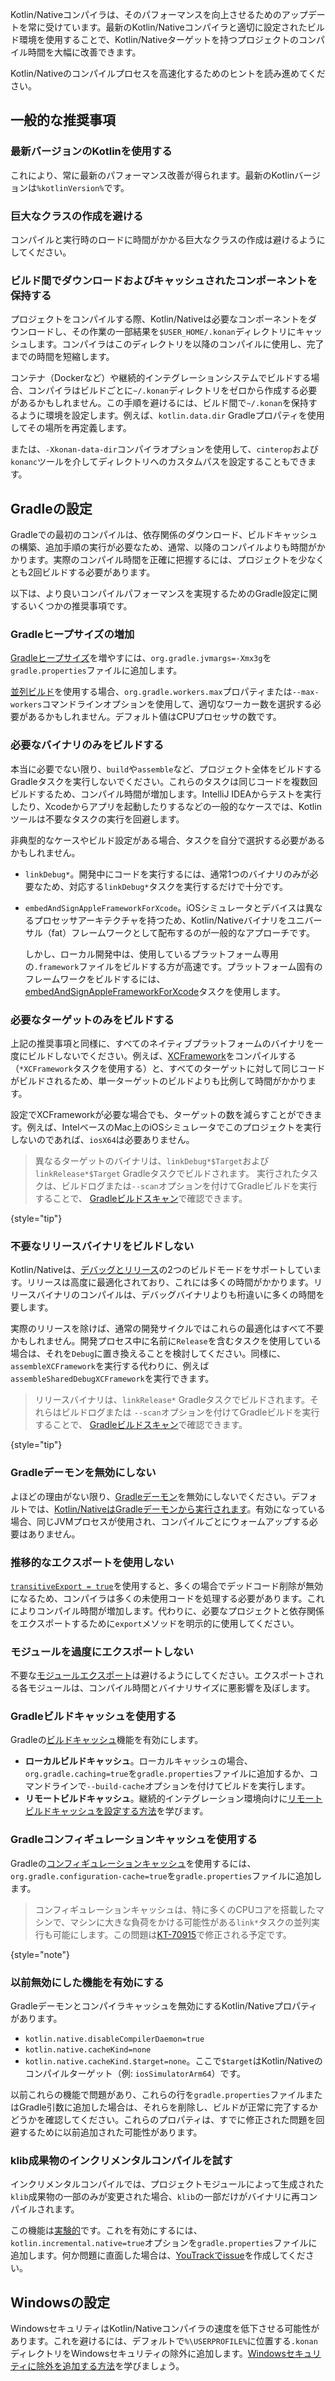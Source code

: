[//]: # (title: コンパイル時間を改善するためのヒント)

<show-structure depth="1"/>

Kotlin/Nativeコンパイラは、そのパフォーマンスを向上させるためのアップデートを常に受けています。最新のKotlin/Nativeコンパイラと適切に設定されたビルド環境を使用することで、Kotlin/Nativeターゲットを持つプロジェクトのコンパイル時間を大幅に改善できます。

Kotlin/Nativeのコンパイルプロセスを高速化するためのヒントを読み進めてください。

## 一般的な推奨事項

### 最新バージョンのKotlinを使用する

これにより、常に最新のパフォーマンス改善が得られます。最新のKotlinバージョンは`%kotlinVersion%`です。

### 巨大なクラスの作成を避ける

コンパイルと実行時のロードに時間がかかる巨大なクラスの作成は避けるようにしてください。

### ビルド間でダウンロードおよびキャッシュされたコンポーネントを保持する

プロジェクトをコンパイルする際、Kotlin/Nativeは必要なコンポーネントをダウンロードし、その作業の一部結果を`$USER_HOME/.konan`ディレクトリにキャッシュします。コンパイラはこのディレクトリを以降のコンパイルに使用し、完了までの時間を短縮します。

コンテナ（Dockerなど）や継続的インテグレーションシステムでビルドする場合、コンパイラはビルドごとに`~/.konan`ディレクトリをゼロから作成する必要があるかもしれません。この手順を避けるには、ビルド間で`~/.konan`を保持するように環境を設定します。例えば、`kotlin.data.dir` Gradleプロパティを使用してその場所を再定義します。

または、`-Xkonan-data-dir`コンパイラオプションを使用して、`cinterop`および`konanc`ツールを介してディレクトリへのカスタムパスを設定することもできます。

## Gradleの設定

Gradleでの最初のコンパイルは、依存関係のダウンロード、ビルドキャッシュの構築、追加手順の実行が必要なため、通常、以降のコンパイルよりも時間がかかります。実際のコンパイル時間を正確に把握するには、プロジェクトを少なくとも2回ビルドする必要があります。

以下は、より良いコンパイルパフォーマンスを実現するためのGradle設定に関するいくつかの推奨事項です。

### Gradleヒープサイズの増加

[Gradleヒープサイズ](https://docs.gradle.org/current/userguide/performance.html#adjust_the_daemons_heap_size)を増やすには、`org.gradle.jvmargs=-Xmx3g`を`gradle.properties`ファイルに追加します。

[並列ビルド](https://docs.gradle.org/current/userguide/performance.html#parallel_execution)を使用する場合、`org.gradle.workers.max`プロパティまたは`--max-workers`コマンドラインオプションを使用して、適切なワーカー数を選択する必要があるかもしれません。デフォルト値はCPUプロセッサの数です。

### 必要なバイナリのみをビルドする

本当に必要でない限り、`build`や`assemble`など、プロジェクト全体をビルドするGradleタスクを実行しないでください。これらのタスクは同じコードを複数回ビルドするため、コンパイル時間が増加します。IntelliJ IDEAからテストを実行したり、Xcodeからアプリを起動したりするなどの一般的なケースでは、Kotlinツールは不要なタスクの実行を回避します。

非典型的なケースやビルド設定がある場合、タスクを自分で選択する必要があるかもしれません。

* `linkDebug*`。開発中にコードを実行するには、通常1つのバイナリのみが必要なため、対応する`linkDebug*`タスクを実行するだけで十分です。
* `embedAndSignAppleFrameworkForXcode`。iOSシミュレータとデバイスは異なるプロセッサアーキテクチャを持つため、Kotlin/Nativeバイナリをユニバーサル（fat）フレームワークとして配布するのが一般的なアプローチです。

  しかし、ローカル開発中は、使用しているプラットフォーム専用の`.framework`ファイルをビルドする方が高速です。プラットフォーム固有のフレームワークをビルドするには、[embedAndSignAppleFrameworkForXcode](https://www.jetbrains.com/help/kotlin-multiplatform-dev/multiplatform-direct-integration.html#connect-the-framework-to-your-project)タスクを使用します。

### 必要なターゲットのみをビルドする

上記の推奨事項と同様に、すべてのネイティブプラットフォームのバイナリを一度にビルドしないでください。例えば、[XCFramework](https://www.jetbrains.com/help/kotlin-multiplatform-dev/multiplatform-build-native-binaries.html#build-xcframeworks)をコンパイルする（`*XCFramework`タスクを使用する）と、すべてのターゲットに対して同じコードがビルドされるため、単一ターゲットのビルドよりも比例して時間がかかります。

設定でXCFrameworkが必要な場合でも、ターゲットの数を減らすことができます。例えば、IntelベースのMac上のiOSシミュレータでこのプロジェクトを実行しないのであれば、`iosX64`は必要ありません。

> 異なるターゲットのバイナリは、`linkDebug*$Target`および`linkRelease*$Target` Gradleタスクでビルドされます。
> 実行されたタスクは、ビルドログまたは`--scan`オプションを付けてGradleビルドを実行することで、
> [Gradleビルドスキャン](https://docs.gradle.org/current/userguide/build_scans.html)で確認できます。
>
{style="tip"}

### 不要なリリースバイナリをビルドしない

Kotlin/Nativeは、[デバッグとリリース](https://www.jetbrains.com/help/kotlin-multiplatform-dev/multiplatform-build-native-binaries.html#declare-binaries)の2つのビルドモードをサポートしています。リリースは高度に最適化されており、これには多くの時間がかかります。リリースバイナリのコンパイルは、デバッグバイナリよりも桁違いに多くの時間を要します。

実際のリリースを除けば、通常の開発サイクルではこれらの最適化はすべて不要かもしれません。開発プロセス中に名前に`Release`を含むタスクを使用している場合は、それを`Debug`に置き換えることを検討してください。同様に、`assembleXCFramework`を実行する代わりに、例えば`assembleSharedDebugXCFramework`を実行できます。

> リリースバイナリは、`linkRelease*` Gradleタスクでビルドされます。それらはビルドログまたは
> `--scan`オプションを付けてGradleビルドを実行することで、
> [Gradleビルドスキャン](https://docs.gradle.org/current/userguide/build_scans.html)で確認できます。
>
{style="tip"}

### Gradleデーモンを無効にしない

よほどの理由がない限り、[Gradleデーモン](https://docs.gradle.org/current/userguide/gradle_daemon.html)を無効にしないでください。デフォルトでは、[Kotlin/NativeはGradleデーモンから実行されます](https://blog.jetbrains.com/kotlin/2020/03/kotlin-1-3-70-released/#kotlin-native)。有効になっている場合、同じJVMプロセスが使用され、コンパイルごとにウォームアップする必要はありません。

### 推移的なエクスポートを使用しない

[`transitiveExport = true`](https://www.jetbrains.com/help/kotlin-multiplatform-dev/multiplatform-build-native-binaries.html#export-dependencies-to-binaries)を使用すると、多くの場合でデッドコード削除が無効になるため、コンパイラは多くの未使用コードを処理する必要があります。これによりコンパイル時間が増加します。代わりに、必要なプロジェクトと依存関係をエクスポートするために`export`メソッドを明示的に使用してください。

### モジュールを過度にエクスポートしない

不要な[モジュールエクスポート](https://www.jetbrains.com/help/kotlin-multiplatform-dev/multiplatform-build-native-binaries.html#export-dependencies-to-binaries)は避けるようにしてください。エクスポートされる各モジュールは、コンパイル時間とバイナリサイズに悪影響を及ぼします。

### Gradleビルドキャッシュを使用する

Gradleの[ビルドキャッシュ](https://docs.gradle.org/current/userguide/build_cache.html)機能を有効にします。

*   **ローカルビルドキャッシュ**。ローカルキャッシュの場合、`org.gradle.caching=true`を`gradle.properties`ファイルに追加するか、コマンドラインで`--build-cache`オプションを付けてビルドを実行します。
*   **リモートビルドキャッシュ**。継続的インテグレーション環境向けに[リモートビルドキャッシュを設定する方法](https://docs.gradle.org/current/userguide/build_cache.html#sec:build_cache_configure_remote)を学びます。

### Gradleコンフィギュレーションキャッシュを使用する

Gradleの[コンフィギュレーションキャッシュ](https://docs.gradle.org/current/userguide/configuration_cache.html)を使用するには、`org.gradle.configuration-cache=true`を`gradle.properties`ファイルに追加します。

> コンフィギュレーションキャッシュは、特に多くのCPUコアを搭載したマシンで、マシンに大きな負荷をかける可能性がある`link*`タスクの並列実行も可能にします。この問題は[KT-70915](https://youtrack.jetbrains.com/issue/KT-70915)で修正される予定です。
>
{style="note"}

### 以前無効にした機能を有効にする

Gradleデーモンとコンパイラキャッシュを無効にするKotlin/Nativeプロパティがあります。

*   `kotlin.native.disableCompilerDaemon=true`
*   `kotlin.native.cacheKind=none`
*   `kotlin.native.cacheKind.$target=none`。ここで`$target`はKotlin/Nativeのコンパイルターゲット（例: `iosSimulatorArm64`）です。

以前これらの機能で問題があり、これらの行を`gradle.properties`ファイルまたはGradle引数に追加した場合は、それらを削除し、ビルドが正常に完了するかどうかを確認してください。これらのプロパティは、すでに修正された問題を回避するために以前追加された可能性があります。

### klib成果物のインクリメンタルコンパイルを試す

インクリメンタルコンパイルでは、プロジェクトモジュールによって生成された`klib`成果物の一部のみが変更された場合、`klib`の一部だけがバイナリに再コンパイルされます。

この機能は[実験的](components-stability.md#stability-levels-explained)です。これを有効にするには、`kotlin.incremental.native=true`オプションを`gradle.properties`ファイルに追加します。何か問題に直面した場合は、[YouTrackでissue](https://kotl.in/issue)を作成してください。

## Windowsの設定

WindowsセキュリティはKotlin/Nativeコンパイラの速度を低下させる可能性があります。これを避けるには、デフォルトで`%\USERPROFILE%`に位置する`.konan`ディレクトリをWindowsセキュリティの除外に追加します。[Windowsセキュリティに除外を追加する方法](https://support.microsoft.com/en-us/windows/add-an-exclusion-to-windows-security-811816c0-4dfd-af4a-47e4-c301afe13b26)を学びましょう。